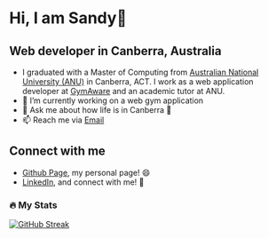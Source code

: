 <!--
**Sandyzhao19/Sandyzhao19** is a ✨ _special_ ✨ repository because its `README.md` (this file) appears on your GitHub profile.

Here are some ideas to get you started:

- 🔭 I’m currently working on ...
- 🌱 I’m currently learning ...
- 👯 I’m looking to collaborate on ...
- 🤔 I’m looking for help with ...
- 💬 Ask me about ...
- 📫 How to reach me: ...
- 😄 Pronouns: ...
- ⚡ Fun fact: ...
-->

# Hi, I am Sandy👋
## Web developer in Canberra, Australia
- I graduated with a Master of Computing from [Australian National University (ANU)](https://www.anu.edu.au/) in Canberra, ACT. I work as a web application developer at [GymAware](https://gymaware.com/) and an academic tutor at ANU.
- 🔭 I’m currently working on a web gym application
- 💬 Ask me about how life is in Canberra 🥹
- 📫 Reach me via [Email](mailto:sandy.zhao019@gmail.com)

## Connect with me
- [Github Page](https://sandyzhao19.github.io/), my personal page! 😄
- [LinkedIn](https://www.linkedin.com/in/sandy-zhao-ab30731a5/), and connect with me! 💼

### :fire: My Stats

[![GitHub Streak](https://streak-stats.demolab.com?user=sandyzhao19)](https://git.io/streak-stats)
